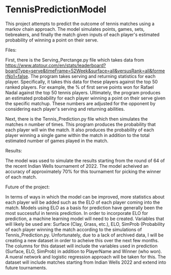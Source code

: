 # TennisPredictionModel

This project attempts to predict the outcome of tennis matches using a markov chain approach. The model simulates points, games, sets, tiebreakers, and finally the match given inputs of each player's estimated probability of winning a point on their serve. 

Files:

First, there is the Serving_Perctange.py file which takes data from https://www.atptour.com/en/stats/leaderboard?boardType=serve&timeFrame=52Week&surface=all&versusRank=all&formerNo1=false. The program takes serving and returning statistics for each player. Specifically, it takes this data for these players against the top 50 ranked players. For example, the % of first serve points won for Rafael Nadal against the top 50 tennis players. Ultimately, the program produces an estimated probability for each player winning a point on their serve given the specific matchup. These numbers are adjusted for the opponent by considering each player's serving and returning abilities.

Next, there is the Tennis_Prediction.py file which then simulates the matches n number of times. This program produces the probability that each player will win the match. It also produces the probability of each player winning a single game within the match in addition to the total estimated number of games played in the match. 

Results:

The model was used to simulate the results starting from the round of 64 of the recent Indian Wells tournament of 2022. The model acheived an accuracy of approximately 70% for this tournament for picking the winner of each match. 

Future of the project:

In terms of ways in which the model can be improved, more statistics about each player will be added such as the ELO of each player coming into the match. Models using ELO as a basis for prediction have generally been the most successful in tennis prediction. In order to incorporate ELO for prediction, a machine learning model will need to be created. Variables that will likely be used are: Surface (Clay, Grass, etc.), ELO, SimProb (Probability of each player winning the match according to the simulations of Tennis_Prediction.py. Unfortunately, due to a lack of archived data, I will be creating a new dataset in order to acheive this over the next few months. The columns for this dataset will include the variables used in prediction (Surface, ELO, SimProb) in addition to PlayerName and Winner (who won). A nueral network and logistic regression approach will be taken for this. The dataset will include matches starting from Indian Wells 2022 and extend into future tournaments.

